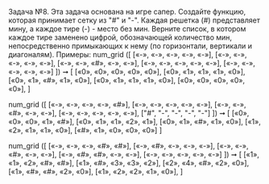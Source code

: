 Задача №8.
Эта задача основана на игре сапер.
Создайте функцию, которая принимает сетку из  "#" и "-". Каждая решетка (#) представляет мину,
а каждое тире (-) - место без мин.
Верните список, в котором каждое тире заменено цифрой, обозначающей количество мин, непосредственно
примыкающих к нему (по горизонтали, вертикали и диагоналям).
Примеры:
num_grid ([
  [«-», «-», «-», «-», «-»],
  [«-», «-», «-», «-», «-»],
  [«-», «-», «#», «-», «-»],
  [«-», «-», «-», «-», «-»],
  [«-», «-», «-», «-», «-»]
]) ➞ [
  [«0», «0», «0», «0», «0»],
  [«0», «1», «1», «1», «0»],
  [«0», «1», «#», «1», «0»],
  [«0», «1», «1», «1», «0»],
  [«0», «0», «0», «0», «0»],
]

num_grid ([
  [«-», «-», «-», «-», «#»],
  [«-», «-», «-», «-», «-»],
  [«-», «-», «#», «-», «-»],
  [«-», «-», «-», «-», «-»],
  ["#", "-", "-", "-", "-"]
]) ➞ [
  [«0», «0», «0», «1», «#»],
  [«0», «1», «1», «2», «1»],
  [«0», «1», «#», «1», «0»],
  [«1», «2», «1», «1», «0»],
  [«#», «1», «0», «0», «0»]
]

num_grid ([
  [«-», «-», «-», «#», «#»],
  [«-», «#», «-», «-», «-»],
  [«-», «-», «#», «-», «-»],
  [«-», «#», «#», «-», «-»],
  [«-», «-», «-», «-», «-»]
]) ➞ [
  [«1», «1», «2», «#», «#»],
  [«1», «#», «3», «3», «2»],
  [«2», «4», «#», «2», «0»],
  [«1», «#», «#», «2», «0»],
  [«1», «2», «2», «1», «0»],
]